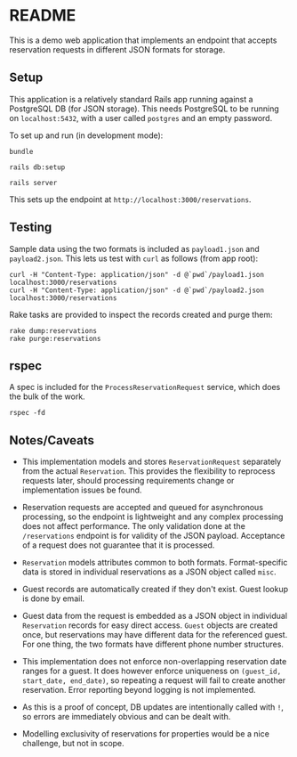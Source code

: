 # README

This is a demo web application that implements an endpoint that accepts reservation requests in different JSON formats for storage.

## Setup

This application is a relatively standard Rails app running against a PostgreSQL DB (for JSON storage). This needs PostgreSQL to be running on `localhost:5432`, with a user called `postgres` and an empty password.

To set up and run (in development mode):

```
bundle

rails db:setup

rails server
```

This sets up the endpoint at `http://localhost:3000/reservations`.

## Testing

Sample data using the two formats is included as `payload1.json` and `payload2.json`. This lets us test with `curl` as follows (from app root):

```
curl -H "Content-Type: application/json" -d @`pwd`/payload1.json localhost:3000/reservations
curl -H "Content-Type: application/json" -d @`pwd`/payload2.json localhost:3000/reservations
```

Rake tasks are provided to inspect the records created and purge them:

```
rake dump:reservations
rake purge:reservations
```

## rspec

A spec is included for the `ProcessReservationRequest` service, which does the bulk of the work.
```
rspec -fd
```


## Notes/Caveats

* This implementation models and stores `ReservationRequest` separately from the actual `Reservation`. This provides the flexibility to reprocess requests later, should processing requirements change or implementation issues be found.

* Reservation requests are accepted and queued for asynchronous processing, so the endpoint is lightweight and any complex processing does not affect performance. The only validation done at the `/reservations` endpoint is for validity of the JSON payload. Acceptance of a request does not guarantee that it is processed.

* `Reservation` models attributes common to both formats. Format-specific data is stored in individual reservations as a JSON object called `misc`.

* Guest records are automatically created if they don't exist. Guest lookup is done by email.

* Guest data from the request is embedded as a JSON object in individual `Reservation` records for easy direct access. `Guest` objects are created once, but reservations may have different data for the referenced guest. For one thing, the two formats have different phone number structures.

* This implementation does not enforce non-overlapping reservation date ranges for a guest. It does however enforce uniqueness on `(guest_id, start_date, end_date)`, so repeating a request will fail to create another reservation. Error reporting beyond logging is not implemented.

* As this is a proof of concept, DB updates are intentionally called with `!`, so errors are immediately obvious and can be dealt with.

* Modelling exclusivity of reservations for properties would be a nice challenge, but not in scope.